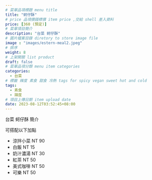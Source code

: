 ```yaml
---
# 菜單品項標題 menu title 
title: "蚵仔酥"
# price 品項價錢標價 item price ,交給 shell 差入資料
price: [360 (預定)] 
# 菜單項目簡介 
description: "台菜 蚵仔酥"
# 圖片檔案目錄 diretory to store image file
image : "images/estern-meal2.jpeg"
# 排序
weight: 8 
# 上架開關 list product 
draft: false
# 菜單品項分類 menu item categories 
categories:
  - 台菜
# 標籤 辣度 素食 甜食 冷熱 tags for spicy vegan sweet hot and cold 
tags:
  - 素食
  - 辣度
# 項目上傳日期 item upload date 
date: 2023-08-12T03:52:45+08:00
---
```


台菜 蚵仔酥 簡介

可搭配以下加點

- 涼拌小菜  NT 90
- 白飯 NT 15
- 奶汁濃湯 NT 30
- 紅茶  NT 50
- 美式咖啡 NT 50
- 可樂 NT 50

